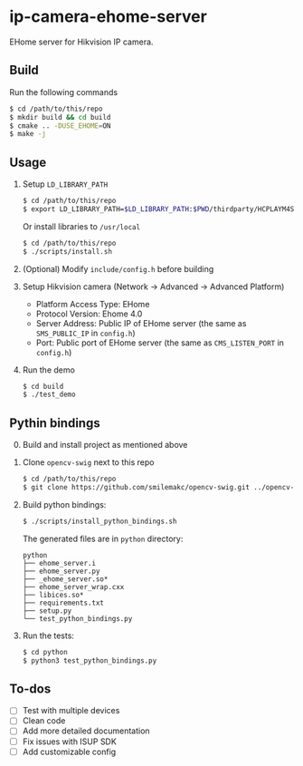 # ip-camera-ehome-server
EHome server for Hikvision IP camera.

## Build

Run the following commands

```bash
$ cd /path/to/this/repo
$ mkdir build && cd build
$ cmake .. -DUSE_EHOME=ON
$ make -j
```

## Usage

1. Setup `LD_LIBRARY_PATH` 

   ```bash
   $ cd /path/to/this/repo
   $ export LD_LIBRARY_PATH=$LD_LIBRARY_PATH:$PWD/thirdparty/HCPLAYM4SDK/linux64/lib:$PWD/thirdparty/HCEHOMESDK/linux64/lib
   ```

   Or install libraries to `/usr/local`

   ```bash
   $ cd /path/to/this/repo
   $ ./scripts/install.sh
   ```

2. (Optional) Modify `include/config.h` before building

3. Setup Hikvision camera (Network -> Advanced -> Advanced Platform)

   - Platform Access Type: EHome
   - Protocol Version: Ehome 4.0
   - Server Address: Public IP of EHome server (the same as `SMS_PUBLIC_IP` in `config.h`)
   - Port: Public port of EHome server (the same as `CMS_LISTEN_PORT` in `config.h`)

4. Run the demo

   ```bash
   $ cd build
   $ ./test_demo   
   ```

## Pythin bindings

0. Build and install project as mentioned above

1. Clone `opencv-swig` next to this repo

   ```bash
   $ cd /path/to/this/repo
   $ git clone https://github.com/smilemakc/opencv-swig.git ../opencv-swig
   ```

1. Build python bindings:

   ```bash
   $ ./scripts/install_python_bindings.sh
   ```

   The generated files are in `python` directory:

   ```
   python
   ├── ehome_server.i
   ├── ehome_server.py
   ├── _ehome_server.so*
   ├── ehome_server_wrap.cxx
   ├── libices.so*
   ├── requirements.txt
   ├── setup.py
   └── test_python_bindings.py
   ```

2. Run the tests:

   ```bash
   $ cd python
   $ python3 test_python_bindings.py
   ```

## To-dos

- [ ] Test with multiple devices
- [ ] Clean code
- [ ] Add more detailed documentation
- [ ] Fix issues with ISUP SDK
- [ ] Add customizable config
